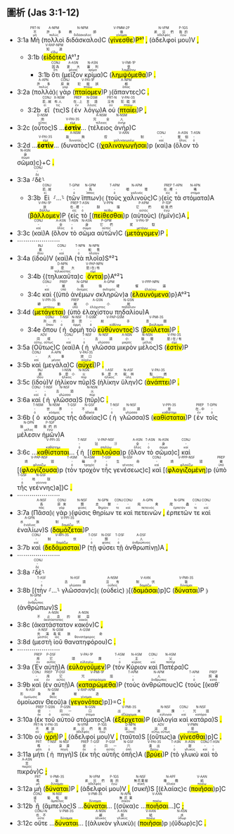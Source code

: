 ## 圖析 (Jas 3:1-12)

- 3:1a <RUBY><ruby><ruby>Μὴ<rt>μή</rt></ruby><rt>不</rt></ruby><rt>PRT-N</rt></RUBY> (<RUBY><ruby><ruby>πολλοὶ<rt>πολύς</rt></ruby><rt>許多</rt></ruby><rt>A-NPM</rt></RUBY> <RUBY><ruby><ruby>διδάσκαλοι<rt>διδάσκαλος</rt></ruby><rt>教師</rt></ruby><rt>N-NPM</rt></RUBY>)C (<RUBY><ruby><ruby><mark class='verb'>γίνεσθε</mark><rt>γίνομαι</rt></ruby><rt>做</rt></ruby><rt>V-PMM-2P</rt></RUBY>)<mark>P°¹</mark> <mark class='punctuation'>,</mark> (<RUBY><ruby><ruby>ἀδελφοί<rt>ἀδελφός</rt></ruby><rt>弟兄們</rt></ruby><rt>N-VPM</rt></RUBY> <RUBY><ruby><ruby>μου<rt>ἐγώ</rt></ruby><rt>我的</rt></ruby><rt>P-1GS</rt></RUBY>)V <mark class='punctuation'>,</mark> 
	- 3:1b (<RUBY><ruby><ruby><mark class='ptc'>εἰδότες</mark><rt>εἴδω</rt></ruby><rt>知道</rt></ruby><rt>V-RAP-NPM</rt></RUBY>)A°¹⮥
		- 3:1b <RUBY><ruby><ruby>ὅτι<rt>ὅτι</rt></ruby><rt>因為</rt></ruby><rt>CONJ</rt></RUBY> (<RUBY><ruby><ruby>μεῖζον<rt>μέγας</rt></ruby><rt>更大</rt></ruby><rt>A-ASN</rt></RUBY> <RUBY><ruby><ruby>κρίμα<rt>κρίμα</rt></ruby><rt>審判</rt></ruby><rt>N-ASN</rt></RUBY>)C (<RUBY><ruby><ruby><mark class='verb'>λημψόμεθα</mark><rt>λαμβάνω</rt></ruby><rt>受</rt></ruby><rt>V-FMI-1P</rt></RUBY>)P <mark class='punctuation'>.</mark>
- 3:2a (<RUBY><ruby><ruby>πολλὰ<rt>πολύς</rt></ruby><rt>許多</rt></ruby><rt>A-APN</rt></RUBY>)⦇ <RUBY><ruby><ruby>γὰρ<rt>γάρ</rt></ruby><rt>原來</rt></ruby><rt>CONJ</rt></RUBY> (<RUBY><ruby><ruby><mark class='verb'>πταίομεν</mark><rt>πταίω</rt></ruby><rt>犯錯誤</rt></ruby><rt>V-PAI-1P</rt></RUBY>)P ⦈(<RUBY><ruby><ruby>ἅπαντες<rt>ἅπας</rt></ruby><rt>都</rt></ruby><rt>A-NPM</rt></RUBY>)C <mark class='punctuation'>.</mark> 
	- 3:2b <RUBY><ruby><ruby>εἴ<rt>εἰ</rt></ruby><rt>若...就</rt></ruby><rt>CONJ</rt></RUBY> (<RUBY><ruby><ruby>τις<rt>τις</rt></ruby><rt>有人</rt></ruby><rt>X-NSM</rt></RUBY>)S (<RUBY><ruby><ruby>ἐν<rt>ἐν</rt></ruby><rt>在...上</rt></ruby><rt>PREP</rt></RUBY> <RUBY><ruby><ruby>λόγῳ<rt>λόγος</rt></ruby><rt>言語</rt></ruby><rt>N-DSM</rt></RUBY>)A <RUBY><ruby><ruby>οὐ<rt>οὐ</rt></ruby><rt>沒有</rt></ruby><rt>PRT-N</rt></RUBY> (<RUBY><ruby><ruby><mark class='verb'>πταίει</mark><rt>πταίω</rt></ruby><rt>犯錯誤</rt></ruby><rt>V-PAI-3S</rt></RUBY>)P <mark class='punctuation'>,</mark> 
- 3:2c (<RUBY><ruby><ruby>οὗτος<rt>οὗτος</rt></ruby><rt>他</rt></ruby><rt>D-NSM</rt></RUBY>)S ...<RUBY><ruby><strong><mark class='verb'>ἐστὶν</mark></strong><rt>εἰμί</rt></ruby><rt>V-PAI-3S</rt></RUBY>... (<RUBY><ruby><ruby>τέλειος<rt>τέλειος</rt></ruby><rt>完全</rt></ruby><rt>A-NSM</rt></RUBY> <RUBY><ruby><ruby>ἀνήρ<rt>ἀνήρ</rt></ruby><rt>人</rt></ruby><rt>N-NSM</rt></RUBY>)C 
- 3:2d ...<RUBY><ruby><strong><mark class='verb'>ἐστὶν</mark></strong><rt>εἰμί</rt></ruby><rt>V-PAI-3S</rt></RUBY>... (<RUBY><ruby><ruby>δυνατὸς<rt>δυνατός</rt></ruby><rt>能夠</rt></ruby><rt>A-NSM</rt></RUBY>)C {(<RUBY><ruby><ruby><mark class='inf'>χαλιναγωγῆσαι</mark><rt>χαλιναγωγέω</rt></ruby><rt>控制</rt></ruby><rt>V-AAN</rt></RUBY>)p (<RUBY><ruby><ruby>καὶ<rt>καί</rt></ruby><rt>-</rt></ruby><rt>CONJ</rt></RUBY>)a (<RUBY><ruby><ruby>ὅλον<rt>ὅλος</rt></ruby><rt>整個</rt></ruby><rt>A-ASN</rt></RUBY> <RUBY><ruby><ruby>τὸ<rt>ὀ</rt></ruby><rt>-</rt></ruby><rt>T-ASN</rt></RUBY> <RUBY><ruby><ruby>σῶμα<rt>σῶμα</rt></ruby><rt>身</rt></ruby><rt>N-ASN</rt></RUBY>)c}+C <mark class='punctuation'>.</mark>
- 3:3a ⸉<RUBY><ruby><ruby>δὲ<rt>δέ</rt></ruby><rt>-</rt></ruby><rt>CONJ</rt></RUBY>⸊
	- 3:3b <RUBY><ruby><ruby>Εἰ<rt>εἰ</rt></ruby><rt>若...就</rt></ruby><rt>CONJ</rt></RUBY> ⸉...⸊ (<RUBY><ruby><ruby>τῶν<rt>ὀ</rt></ruby><rt>-</rt></ruby><rt>T-GPM</rt></RUBY> <RUBY><ruby><ruby>ἵππων<rt>ἵππος</rt></ruby><rt>馬</rt></ruby><rt>N-GPM</rt></RUBY>)⦇ (<RUBY><ruby><ruby>τοὺς<rt>ὀ</rt></ruby><rt>-</rt></ruby><rt>T-APM</rt></RUBY> <RUBY><ruby><ruby>χαλινοὺς<rt>χαλινός</rt></ruby><rt>嚼環</rt></ruby><rt>N-APM</rt></RUBY>)C ⦈(<RUBY><ruby><ruby>εἰς<rt>εἰς</rt></ruby><rt>在...裡</rt></ruby><rt>PREP</rt></RUBY> <RUBY><ruby><ruby>τὰ<rt>ὀ</rt></ruby><rt>-</rt></ruby><rt>T-APN</rt></RUBY> <RUBY><ruby><ruby>στόματα<rt>στόμα</rt></ruby><rt>嘴</rt></ruby><rt>N-APN</rt></RUBY>)A (<RUBY><ruby><ruby><mark class='verb'>βάλλομεν</mark><rt>βάλλω</rt></ruby><rt>放</rt></ruby><rt>V-PAI-1P</rt></RUBY>)P {<RUBY><ruby><ruby>εἰς<rt>εἰς</rt></ruby><rt>在...裡</rt></ruby><rt>PREP</rt></RUBY> <RUBY><ruby><ruby>τὸ<rt>ὀ</rt></ruby><rt>-</rt></ruby><rt>T-ASN</rt></RUBY> [(<RUBY><ruby><ruby><mark class='inf'>πείθεσθαι</mark><rt>πείθω</rt></ruby><rt>馴服</rt></ruby><rt>V-PPN</rt></RUBY>)p (<RUBY><ruby><ruby>αὐτοὺς<rt>αὐτός</rt></ruby><rt>它們</rt></ruby><rt>P-APM</rt></RUBY>) (<RUBY><ruby><ruby>ἡμῖν<rt>ἐγώ</rt></ruby><rt>給我們</rt></ruby><rt>P-1DP</rt></RUBY>)c}A <mark class='punctuation'>,</mark> 
- 3:3c (<RUBY><ruby><ruby>καὶ<rt>καί</rt></ruby><rt>-</rt></ruby><rt>CONJ</rt></RUBY>)A (<RUBY><ruby><ruby>ὅλον<rt>ὅλος</rt></ruby><rt>全</rt></ruby><rt>A-ASN</rt></RUBY> <RUBY><ruby><ruby>τὸ<rt>ὀ</rt></ruby><rt>-</rt></ruby><rt>T-ASN</rt></RUBY> <RUBY><ruby><ruby>σῶμα<rt>σῶμα</rt></ruby><rt>身</rt></ruby><rt>N-ASN</rt></RUBY> <RUBY><ruby><ruby>αὐτῶν<rt>αὐτός</rt></ruby><rt>它們</rt></ruby><rt>P-GPM</rt></RUBY>)C (<RUBY><ruby><ruby><mark class='verb'>μετάγομεν</mark><rt>μετάγω</rt></ruby><rt>駕馭</rt></ruby><rt>V-PAI-1P</rt></RUBY>)P <mark class='punctuation'>.</mark>
- ⋯⋯⋯⋯⋯⋯⋯
- 3:4a (<RUBY><ruby><ruby>ἰδοὺ<rt>ἰδού</rt></ruby><rt>看</rt></ruby><rt>INJ</rt></RUBY>)V (<RUBY><ruby><ruby>καὶ<rt>καί</rt></ruby><rt>-</rt></ruby><rt>CONJ</rt></RUBY>)A (<RUBY><ruby><ruby>τὰ<rt>ὀ</rt></ruby><rt>-</rt></ruby><rt>T-NPN</rt></RUBY> <RUBY><ruby><ruby>πλοῖα<rt>πλοῖον</rt></ruby><rt>船隻</rt></ruby><rt>N-NPN</rt></RUBY>)S°²⮧ 
	- 3:4b {(<RUBY><ruby><ruby>τηλικαῦτα<rt>τηλικοῦτος</rt></ruby><rt>那麼大</rt></ruby><rt>D-NPN</rt></RUBY>)c (<RUBY><ruby><ruby><mark class='ptc'>ὄντα</mark><rt>εἰμί</rt></ruby><rt>是/在/有</rt></ruby><rt>V-PAP-NPN</rt></RUBY>)p}A°²⮧
	- 3:4c <RUBY><ruby><ruby>καὶ<rt>καί</rt></ruby><rt>-</rt></ruby><rt>CONJ</rt></RUBY> {(<RUBY><ruby><ruby>ὑπὸ<rt>ὑπό</rt></ruby><rt>被</rt></ruby><rt>PREP</rt></RUBY> <RUBY><ruby><ruby>ἀνέμων<rt>ἄνεμος</rt></ruby><rt>風</rt></ruby><rt>N-GPM</rt></RUBY> <RUBY><ruby><ruby>σκληρῶν<rt>σκληρός</rt></ruby><rt>強硬</rt></ruby><rt>A-GPM</rt></RUBY>)a (<RUBY><ruby><ruby><mark class='ptc'>ἐλαυνόμενα</mark><rt>ἐλαύνω</rt></ruby><rt>催逼</rt></ruby><rt>V-PPP-NPN</rt></RUBY>)p}A°²⮧ 
- 3:4d (<RUBY><ruby><ruby><mark class='verb'>μετάγεται</mark><rt>μετάγω</rt></ruby><rt>轉動</rt></ruby><rt>V-PPI-3S</rt></RUBY>) (<RUBY><ruby><ruby>ὑπὸ<rt>ὑπό</rt></ruby><rt>被</rt></ruby><rt>PREP</rt></RUBY> <RUBY><ruby><ruby>ἐλαχίστου<rt>ἐλάχιστος</rt></ruby><rt>小小</rt></ruby><rt>A-GSN</rt></RUBY> <RUBY><ruby><ruby>πηδαλίου<rt>πηδάλιον</rt></ruby><rt>舵</rt></ruby><rt>N-GSN</rt></RUBY>)A
	- 3:4e <RUBY><ruby><ruby>ὅπου<rt>ὅπου</rt></ruby><rt>所...的</rt></ruby><rt>CONJ</rt></RUBY> (<RUBY><ruby><ruby>ἡ<rt>ὀ</rt></ruby><rt>-</rt></ruby><rt>T-NSF</rt></RUBY> <RUBY><ruby><ruby>ὁρμὴ<rt>ὁρμή</rt></ruby><rt>意思</rt></ruby><rt>N-NSF</rt></RUBY> <RUBY><ruby><ruby>τοῦ<rt>ὀ</rt></ruby><rt>-</rt></ruby><rt>T-GSM</rt></RUBY> <RUBY><ruby><ruby><mark class='ptc'>εὐθύνοντος</mark><rt>εὐθύνω</rt></ruby><rt>舵手</rt></ruby><rt>V-PAP-GSM</rt></RUBY>)S (<RUBY><ruby><ruby><mark class='verb'>βούλεται</mark><rt>βούλομαι</rt></ruby><rt>意願</rt></ruby><rt>V-PMI-3S</rt></RUBY>)P <mark class='punctuation'>.</mark>
- 3:5a (<RUBY><ruby><ruby>Οὕτως<rt>οὕτω, οὕτως</rt></ruby><rt>同樣</rt></ruby><rt>ADV</rt></RUBY>)C (<RUBY><ruby><ruby>καὶ<rt>καί</rt></ruby><rt>-</rt></ruby><rt>CONJ</rt></RUBY>)A (<RUBY><ruby><ruby>ἡ<rt>ὀ</rt></ruby><rt>-</rt></ruby><rt>T-NSF</rt></RUBY> <RUBY><ruby><ruby>γλῶσσα<rt>γλῶσσα</rt></ruby><rt>舌頭</rt></ruby><rt>N-NSF</rt></RUBY> <RUBY><ruby><ruby>μικρὸν<rt>μικρός</rt></ruby><rt>小</rt></ruby><rt>A-NSN</rt></RUBY> <RUBY><ruby><ruby>μέλος<rt>μέλος</rt></ruby><rt>肢體</rt></ruby><rt>N-NSN</rt></RUBY>)S (<RUBY><ruby><ruby><mark class='verb'>ἐστὶν</mark><rt>εἰμί</rt></ruby><rt>是/在/有</rt></ruby><rt>V-PAI-3S</rt></RUBY>)P
- 3:5b <RUBY><ruby><ruby>καὶ<rt>καί</rt></ruby><rt>-</rt></ruby><rt>CONJ</rt></RUBY> (<RUBY><ruby><ruby>μεγάλα<rt>μέγας</rt></ruby><rt>大事</rt></ruby><rt>A-APN</rt></RUBY>)C (<RUBY><ruby><ruby><mark class='verb'>αὐχεῖ</mark><rt>αὐχέω</rt></ruby><rt>誇口</rt></ruby><rt>V-PAI-3S</rt></RUBY>)P <mark class='punctuation'>.</mark> 
- 3:5c (<RUBY><ruby><ruby>ἰδοὺ<rt>ἰδού</rt></ruby><rt>看</rt></ruby><rt>INJ</rt></RUBY>)V (<RUBY><ruby><ruby>ἡλίκον<rt>ἡλίκος</rt></ruby><rt>多麼小</rt></ruby><rt>I-NSN</rt></RUBY> <RUBY><ruby><ruby>πῦρ<rt>πῦρ</rt></ruby><rt>火</rt></ruby><rt>N-NSN</rt></RUBY>)S (<RUBY><ruby><ruby>ἡλίκην<rt>ἡλίκος</rt></ruby><rt>多麼大</rt></ruby><rt>I-ASF</rt></RUBY> <RUBY><ruby><ruby>ὕλην<rt>ὕλη</rt></ruby><rt>樹林</rt></ruby><rt>N-ASF</rt></RUBY>)C (<RUBY><ruby><ruby><mark class='verb'>ἀνάπτει</mark><rt>ἀνάπτω</rt></ruby><rt>點燃</rt></ruby><rt>V-PAI-3S</rt></RUBY>)P <mark class='punctuation'>.</mark>
- 3:6a <RUBY><ruby><ruby>καὶ<rt>καί</rt></ruby><rt>-</rt></ruby><rt>CONJ</rt></RUBY> (<RUBY><ruby><ruby>ἡ<rt>ὀ</rt></ruby><rt>-</rt></ruby><rt>T-NSF</rt></RUBY> <RUBY><ruby><ruby>γλῶσσα<rt>γλῶσσα</rt></ruby><rt>舌頭</rt></ruby><rt>N-NSF</rt></RUBY>)S (<RUBY><ruby><ruby>πῦρ<rt>πῦρ</rt></ruby><rt>火</rt></ruby><rt>N-NSN</rt></RUBY>)C <mark class='punctuation'>.</mark> 
- 3:6b (<RUBY><ruby><ruby>ὁ<rt>ὀ</rt></ruby><rt>-</rt></ruby><rt>T-NSM</rt></RUBY> <RUBY><ruby><ruby>κόσμος<rt>κόσμος</rt></ruby><rt>世界</rt></ruby><rt>N-NSM</rt></RUBY> <RUBY><ruby><ruby>τῆς<rt>ὀ</rt></ruby><rt>-</rt></ruby><rt>T-GSF</rt></RUBY> <RUBY><ruby><ruby>ἀδικίας<rt>ἀδικία</rt></ruby><rt>不義</rt></ruby><rt>N-GSF</rt></RUBY>)C (<RUBY><ruby><ruby>ἡ<rt>ὀ</rt></ruby><rt>-</rt></ruby><rt>T-NSF</rt></RUBY> <RUBY><ruby><ruby>γλῶσσα<rt>γλῶσσα</rt></ruby><rt>舌頭</rt></ruby><rt>N-NSF</rt></RUBY>)S (<RUBY><ruby><ruby><mark class='verb'>καθίσταται</mark><rt>καθίστημι</rt></ruby><rt>是</rt></ruby><rt>V-PPI-3S</rt></RUBY>)P (<RUBY><ruby><ruby>ἐν<rt>ἐν</rt></ruby><rt>在...中</rt></ruby><rt>PREP</rt></RUBY> <RUBY><ruby><ruby>τοῖς<rt>ὀ</rt></ruby><rt>-</rt></ruby><rt>T-DPN</rt></RUBY> <RUBY><ruby><ruby>μέλεσιν<rt>μέλος</rt></ruby><rt>肢體</rt></ruby><rt>N-DPN</rt></RUBY> <RUBY><ruby><ruby>ἡμῶν<rt>ἐγώ</rt></ruby><rt>我們的</rt></ruby><rt>P-1GP</rt></RUBY>)A
- 3:6c ...<RUBY><ruby><ruby><mark class='verb'>καθίσταται</mark><rt>καθίστημι</rt></ruby><rt></rt></ruby><rt>V-PPI-3S</rt></RUBY>... {<RUBY><ruby><ruby>ἡ<rt>ὀ</rt></ruby><rt>-</rt></ruby><rt>T-NSF</rt></RUBY> [(<RUBY><ruby><ruby><mark class='ptc'>σπιλοῦσα</mark><rt>σπιλόω</rt></ruby><rt>玷汙</rt></ruby><rt>V-PAP-NSF</rt></RUBY>)p (<RUBY><ruby><ruby>ὅλον<rt>ὅλος</rt></ruby><rt>全</rt></ruby><rt>A-ASN</rt></RUBY> <RUBY><ruby><ruby>τὸ<rt>ὀ</rt></ruby><rt>-</rt></ruby><rt>T-ASN</rt></RUBY> <RUBY><ruby><ruby>σῶμα<rt>σῶμα</rt></ruby><rt>身</rt></ruby><rt>N-ASN</rt></RUBY>)c] <RUBY><ruby><ruby>καὶ<rt>καί</rt></ruby><rt>-</rt></ruby><rt>CONJ</rt></RUBY> [(<RUBY><ruby><ruby><mark class='ptc'>φλογίζουσα</mark><rt>φλογίζω</rt></ruby><rt>燒毀</rt></ruby><rt>V-PAP-NSF</rt></RUBY>)p (<RUBY><ruby><ruby>τὸν<rt>ὀ</rt></ruby><rt>-</rt></ruby><rt>T-ASM</rt></RUBY> <RUBY><ruby><ruby>τροχὸν<rt>τροχός</rt></ruby><rt>輪子</rt></ruby><rt>N-ASM</rt></RUBY> <RUBY><ruby><ruby>τῆς<rt>ὀ</rt></ruby><rt>-</rt></ruby><rt>T-GSF</rt></RUBY> <RUBY><ruby><ruby>γενέσεως<rt>γένεσις</rt></ruby><rt>生命</rt></ruby><rt>N-GSF</rt></RUBY>)c] <RUBY><ruby><ruby>καὶ<rt>καί</rt></ruby><rt>-</rt></ruby><rt>CONJ</rt></RUBY> [(<RUBY><ruby><ruby><mark class='ptc'>φλογιζομένη</mark><rt>φλογίζω</rt></ruby><rt>燒毀</rt></ruby><rt>V-PPP-NSF</rt></RUBY>)p (<RUBY><ruby><ruby>ὑπὸ<rt>ὑπό</rt></ruby><rt>被</rt></ruby><rt>PREP</rt></RUBY> <RUBY><ruby><ruby>τῆς<rt>ὀ</rt></ruby><rt>-</rt></ruby><rt>T-GSF</rt></RUBY> <RUBY><ruby><ruby>γεέννης<rt>γέεννα</rt></ruby><rt>地獄</rt></ruby><rt>N-GSF</rt></RUBY>)a]}C <mark class='punctuation'>.</mark>
- ⋯⋯⋯⋯⋯⋯⋯
- 3:7a (<RUBY><ruby><ruby>Πᾶσα<rt>πᾶς</rt></ruby><rt>各</rt></ruby><rt>A-NSF</rt></RUBY>)⦇ <RUBY><ruby><ruby>γὰρ<rt>γάρ</rt></ruby><rt>原來</rt></ruby><rt>CONJ</rt></RUBY> ⦈(<RUBY><ruby><ruby>φύσις<rt>φύσις</rt></ruby><rt>類</rt></ruby><rt>N-NSF</rt></RUBY> <RUBY><ruby><ruby>θηρίων<rt>θηρίον</rt></ruby><rt>走獸</rt></ruby><rt>N-GPN</rt></RUBY> <RUBY><ruby><ruby>τε<rt>τε</rt></ruby><rt>-</rt></ruby><rt>CONJ</rt></RUBY> <RUBY><ruby><ruby>καὶ<rt>καί</rt></ruby><rt>-</rt></ruby><rt>CONJ</rt></RUBY> <RUBY><ruby><ruby>πετεινῶν<rt>πετεινός</rt></ruby><rt>飛禽</rt></ruby><rt>A-GPN</rt></RUBY> <mark class='punctuation'>,</mark> <RUBY><ruby><ruby>ἑρπετῶν<rt>ἑρπετόν</rt></ruby><rt>爬蟲</rt></ruby><rt>N-GPN</rt></RUBY> <RUBY><ruby><ruby>τε<rt>τε</rt></ruby><rt>-</rt></ruby><rt>CONJ</rt></RUBY> <RUBY><ruby><ruby>καὶ<rt>καί</rt></ruby><rt>-</rt></ruby><rt>CONJ</rt></RUBY> <RUBY><ruby><ruby>ἐναλίων<rt>ἐνάλιος</rt></ruby><rt>水族</rt></ruby><rt>A-GPN</rt></RUBY>)S (<RUBY><ruby><ruby><mark class='verb'>δαμάζεται</mark><rt>δαμάζω</rt></ruby><rt>制伏</rt></ruby><rt>V-PPI-3S</rt></RUBY>)P
- 3:7b <RUBY><ruby><ruby>καὶ<rt>καί</rt></ruby><rt>-</rt></ruby><rt>CONJ</rt></RUBY> (<RUBY><ruby><ruby><mark class='verb'>δεδάμασται</mark><rt>δαμάζω</rt></ruby><rt>制伏</rt></ruby><rt>V-RPI-3S</rt></RUBY>)P (<RUBY><ruby><ruby>τῇ<rt>ὀ</rt></ruby><rt>-</rt></ruby><rt>T-DSF</rt></RUBY> <RUBY><ruby><ruby>φύσει<rt>φύσις</rt></ruby><rt>類</rt></ruby><rt>N-DSF</rt></RUBY> <RUBY><ruby><ruby>τῇ<rt>ὀ</rt></ruby><rt>-</rt></ruby><rt>T-DSF</rt></RUBY> <RUBY><ruby><ruby>ἀνθρωπίνῃ<rt>ἀνθρώπινος</rt></ruby><rt>人</rt></ruby><rt>A-DSF</rt></RUBY>)A <mark class='punctuation'>,</mark>
- ⋯⋯⋯⋯⋯⋯⋯
- 3:8a ⸉<RUBY><ruby><ruby>δὲ<rt>δέ</rt></ruby><rt>-</rt></ruby><rt>CONJ</rt></RUBY>⸊
- 3:8b [(<RUBY><ruby><ruby>τὴν<rt>ὀ</rt></ruby><rt>-</rt></ruby><rt>T-ASF</rt></RUBY> ⸉...⸊ <RUBY><ruby><ruby>γλῶσσαν<rt>γλῶσσα</rt></ruby><rt>舌頭</rt></ruby><rt>N-ASF</rt></RUBY>)c]⦇ (<RUBY><ruby><ruby>οὐδεὶς<rt>οὐδείς</rt></ruby><rt>沒有</rt></ruby><rt>A-NSM</rt></RUBY>) ⦈[(<RUBY><ruby><ruby><mark class='inf'>δαμάσαι</mark><rt>δαμάζω</rt></ruby><rt>制伏</rt></ruby><rt>V-AAN</rt></RUBY>)p]C (<RUBY><ruby><ruby><mark class='verb'>δύναται</mark><rt>δύναμαι</rt></ruby><rt>能</rt></ruby><rt>V-PMI-3S</rt></RUBY>)P ⦈(<RUBY><ruby><ruby>ἀνθρώπων<rt>ἄνθρωπος</rt></ruby><rt>人</rt></ruby><rt>N-GPM</rt></RUBY>)S <mark class='punctuation'>,</mark>
- 3:8c (<RUBY><ruby><ruby>ἀκατάστατον<rt>ἀκατάστατος</rt></ruby><rt>不止息的</rt></ruby><rt>A-NSN</rt></RUBY> <RUBY><ruby><ruby>κακόν<rt>κακός</rt></ruby><rt>邪惡</rt></ruby><rt>A-NSN</rt></RUBY>)C <mark class='punctuation'>,</mark> 
- 3:8d (<RUBY><ruby><ruby>μεστὴ<rt>μεστός</rt></ruby><rt>充滿</rt></ruby><rt>A-NSF</rt></RUBY> <RUBY><ruby><ruby>ἰοῦ<rt>ἰός</rt></ruby><rt>毒氣</rt></ruby><rt>N-GSM</rt></RUBY> <RUBY><ruby><ruby>θανατηφόρου<rt>θανατήφορος</rt></ruby><rt>致命</rt></ruby><rt>A-GSM</rt></RUBY>)C <mark class='punctuation'>.</mark>
- ⋯⋯⋯⋯⋯⋯⋯
- 3:9a (<RUBY><ruby><ruby>Ἐν<rt>ἐν</rt></ruby><rt>用</rt></ruby><rt>PREP</rt></RUBY> <RUBY><ruby><ruby>αὐτῇ<rt>αὐτός</rt></ruby><rt>它</rt></ruby><rt>P-DSF</rt></RUBY>)A (<RUBY><ruby><ruby><mark class='verb'>εὐλογοῦμεν</mark><rt>εὐλογέω</rt></ruby><rt>頌讚</rt></ruby><rt>V-PAI-1P</rt></RUBY>)P (<RUBY><ruby><ruby>τὸν<rt>ὀ</rt></ruby><rt>-</rt></ruby><rt>T-ASM</rt></RUBY> <RUBY><ruby><ruby>Κύριον<rt>κύριος</rt></ruby><rt>主</rt></ruby><rt>N-ASM</rt></RUBY> <RUBY><ruby><ruby>καὶ<rt>καί</rt></ruby><rt>-</rt></ruby><rt>CONJ</rt></RUBY> <RUBY><ruby><ruby>Πατέρα<rt>πατήρ</rt></ruby><rt>父</rt></ruby><rt>N-ASM</rt></RUBY>)C
- 3:9b <RUBY><ruby><ruby>καὶ<rt>καί</rt></ruby><rt>-</rt></ruby><rt>CONJ</rt></RUBY> (<RUBY><ruby><ruby>ἐν<rt>ἐν</rt></ruby><rt>用</rt></ruby><rt>PREP</rt></RUBY> <RUBY><ruby><ruby>αὐτῇ<rt>αὐτός</rt></ruby><rt>它</rt></ruby><rt>P-DSF</rt></RUBY>)A (<RUBY><ruby><ruby><mark class='verb'>καταρώμεθα</mark><rt>καταράομαι</rt></ruby><rt>咒詛</rt></ruby><rt>V-PMI-1P</rt></RUBY>)P (<RUBY><ruby><ruby>τοὺς<rt>ὀ</rt></ruby><rt>-</rt></ruby><rt>T-APM</rt></RUBY> <RUBY><ruby><ruby>ἀνθρώπους<rt>ἄνθρωπος</rt></ruby><rt>人</rt></ruby><rt>N-APM</rt></RUBY>)C {<RUBY><ruby><ruby>τοὺς<rt>ὀ</rt></ruby><rt>-</rt></ruby><rt>T-APM</rt></RUBY> [(<RUBY><ruby><ruby>καθ᾽<rt>κατά</rt></ruby><rt>照著</rt></ruby><rt>PREP</rt></RUBY> <RUBY><ruby><ruby>ὁμοίωσιν<rt>ὁμοίωσις</rt></ruby><rt>形象</rt></ruby><rt>N-ASF</rt></RUBY> <RUBY><ruby><ruby>Θεοῦ<rt>θεός</rt></ruby><rt>神</rt></ruby><rt>N-GSM</rt></RUBY>)a (<RUBY><ruby><ruby><mark class='ptc'>γεγονότας</mark><rt>γίνομαι</rt></ruby><rt>被造</rt></ruby><rt>V-RAP-APM</rt></RUBY>)p]}=C <mark class='punctuation'>·</mark>
- 3:10a (<RUBY><ruby><ruby>ἐκ<rt>ἐκ</rt></ruby><rt>從</rt></ruby><rt>PREP</rt></RUBY> <RUBY><ruby><ruby>τοῦ<rt>ὀ</rt></ruby><rt>-</rt></ruby><rt>T-GSN</rt></RUBY> <RUBY><ruby><ruby>αὐτοῦ<rt>αὐτός</rt></ruby><rt>同一</rt></ruby><rt>P-GSN</rt></RUBY> <RUBY><ruby><ruby>στόματος<rt>στόμα</rt></ruby><rt>口</rt></ruby><rt>N-GSN</rt></RUBY>)A (<RUBY><ruby><ruby><mark class='verb'>ἐξέρχεται</mark><rt>ἐξέρχομαι</rt></ruby><rt>出來</rt></ruby><rt>V-PMI-3S</rt></RUBY>)P (<RUBY><ruby><ruby>εὐλογία<rt>εὐλογία</rt></ruby><rt>頌讚</rt></ruby><rt>N-NSF</rt></RUBY> <RUBY><ruby><ruby>καὶ<rt>καί</rt></ruby><rt>-</rt></ruby><rt>CONJ</rt></RUBY> <RUBY><ruby><ruby>κατάρα<rt>κατάρα</rt></ruby><rt>咒詛</rt></ruby><rt>N-NSF</rt></RUBY>)S <mark class='punctuation'>.</mark> 
- 3:10b <RUBY><ruby><ruby>οὐ<rt>οὐ</rt></ruby><rt>不</rt></ruby><rt>PRT-N</rt></RUBY> (<RUBY><ruby><ruby><mark class='verb'>χρή</mark><rt>χρή</rt></ruby><rt>應該</rt></ruby><rt>V-PAI-3S</rt></RUBY>)P <mark class='punctuation'>,</mark> (<RUBY><ruby><ruby>ἀδελφοί<rt>ἀδελφός</rt></ruby><rt>弟兄們</rt></ruby><rt>N-VPM</rt></RUBY> <RUBY><ruby><ruby>μου<rt>ἐγώ</rt></ruby><rt>我的</rt></ruby><rt>P-1GS</rt></RUBY>)V <mark class='punctuation'>,</mark> (<RUBY><ruby><ruby>ταῦτα<rt>οὗτος</rt></ruby><rt>這些</rt></ruby><rt>D-NPN</rt></RUBY>)S [(<RUBY><ruby><ruby>οὕτως<rt>οὕτω, οὕτως</rt></ruby><rt>這樣</rt></ruby><rt>ADV</rt></RUBY>)a (<RUBY><ruby><ruby><mark class='inf'>γίνεσθαι</mark><rt>γίνομαι</rt></ruby><rt>是</rt></ruby><rt>V-PMN</rt></RUBY>)p]C <mark class='punctuation'>.</mark>
- 3:11a <RUBY><ruby><ruby>μήτι<rt>μήτι</rt></ruby><rt>嗎</rt></ruby><rt>PRT</rt></RUBY> (<RUBY><ruby><ruby>ἡ<rt>ὀ</rt></ruby><rt>-</rt></ruby><rt>T-NSF</rt></RUBY> <RUBY><ruby><ruby>πηγὴ<rt>πηγή</rt></ruby><rt>泉源</rt></ruby><rt>N-NSF</rt></RUBY>)S (<RUBY><ruby><ruby>ἐκ<rt>ἐκ</rt></ruby><rt>從</rt></ruby><rt>PREP</rt></RUBY> <RUBY><ruby><ruby>τῆς<rt>ὀ</rt></ruby><rt>-</rt></ruby><rt>T-GSF</rt></RUBY> <RUBY><ruby><ruby>αὐτῆς<rt>αὐτός</rt></ruby><rt>同一</rt></ruby><rt>P-GSF</rt></RUBY> <RUBY><ruby><ruby>ὀπῆς<rt>ὀπή</rt></ruby><rt>穴</rt></ruby><rt>N-GSF</rt></RUBY>)A (<RUBY><ruby><ruby><mark class='verb'>βρύει</mark><rt>βρύω</rt></ruby><rt>湧出</rt></ruby><rt>V-PAI-3S</rt></RUBY>)P (<RUBY><ruby><ruby>τὸ<rt>ὀ</rt></ruby><rt>-</rt></ruby><rt>T-ASN</rt></RUBY> <RUBY><ruby><ruby>γλυκὺ<rt>γλυκύς</rt></ruby><rt>甜</rt></ruby><rt>A-ASN</rt></RUBY> <RUBY><ruby><ruby>καὶ<rt>καί</rt></ruby><rt>-</rt></ruby><rt>CONJ</rt></RUBY> <RUBY><ruby><ruby>τὸ<rt>ὀ</rt></ruby><rt>-</rt></ruby><rt>T-ASN</rt></RUBY> <RUBY><ruby><ruby>πικρόν<rt>πικρός</rt></ruby><rt>苦</rt></ruby><rt>A-ASN</rt></RUBY>)C <mark class='punctuation'>;</mark>
- 3:12a <RUBY><ruby><ruby>μὴ<rt>μή</rt></ruby><rt>嗎</rt></ruby><rt>PRT</rt></RUBY> (<RUBY><ruby><ruby><mark class='verb'>δύναται</mark><rt>δύναμαι</rt></ruby><rt>能</rt></ruby><rt>V-PMI-3S</rt></RUBY>)P <mark class='punctuation'>,</mark> (<RUBY><ruby><ruby>ἀδελφοί<rt>ἀδελφός</rt></ruby><rt>弟兄們</rt></ruby><rt>N-VPM</rt></RUBY> <RUBY><ruby><ruby>μου<rt>ἐγώ</rt></ruby><rt>我的</rt></ruby><rt>P-1GS</rt></RUBY>)V <mark class='punctuation'>,</mark> (<RUBY><ruby><ruby>συκῆ<rt>συκῆ</rt></ruby><rt>無花果樹</rt></ruby><rt>N-NSF</rt></RUBY>)S [(<RUBY><ruby><ruby>ἐλαίας<rt>ἐλαία</rt></ruby><rt>橄欖</rt></ruby><rt>N-APF</rt></RUBY>)c (<RUBY><ruby><ruby><mark class='inf'>ποιῆσαι</mark><rt>ποιέω</rt></ruby><rt>結</rt></ruby><rt>V-AAN</rt></RUBY>)p]C
- 3:12b <RUBY><ruby><ruby>ἢ<rt>ἤ</rt></ruby><rt>或</rt></ruby><rt>CONJ</rt></RUBY> (<RUBY><ruby><ruby>ἄμπελος<rt>ἄμπελος</rt></ruby><rt>葡萄樹</rt></ruby><rt>N-NSF</rt></RUBY>)S ...<RUBY><ruby><ruby><mark class='verb'>δύναται</mark><rt>δύναμαι</rt></ruby><rt></rt></ruby><rt>V-PMI-3S</rt></RUBY>... [(<RUBY><ruby><ruby>σῦκα<rt>σῦκον</rt></ruby><rt>無花果</rt></ruby><rt>N-APN</rt></RUBY>)c ...<RUBY><ruby><ruby><mark class='inf'>ποιῆσαι</mark><rt>ποιέω</rt></ruby><rt></rt></ruby><rt>V-AAN</rt></RUBY>...]C <mark class='punctuation'>;</mark> 
- 3:12c <RUBY><ruby><ruby>οὔτε<rt>οὔτε</rt></ruby><rt>也不</rt></ruby><rt>CONJ-N</rt></RUBY> ...<RUBY><ruby><ruby><mark class='verb'>δύναται</mark><rt>δύναμαι</rt></ruby><rt></rt></ruby><rt>V-PMI-3S</rt></RUBY>... [(<RUBY><ruby><ruby>ἁλυκὸν<rt>ἁλυκός</rt></ruby><rt>鹹</rt></ruby><rt>A-NSN</rt></RUBY> <RUBY><ruby><ruby>γλυκὺ<rt>γλυκύς</rt></ruby><rt>甜</rt></ruby><rt>A-ASN</rt></RUBY>)⦇ (<RUBY><ruby><ruby><mark class='inf'>ποιῆσαι</mark><rt>ποιέω</rt></ruby><rt>結</rt></ruby><rt>V-AAN</rt></RUBY>)p ⦈(<RUBY><ruby><ruby>ὕδωρ<rt>ὕδωρ</rt></ruby><rt>水</rt></ruby><rt>N-ASN</rt></RUBY>)c]C <mark class='punctuation'>.</mark> 